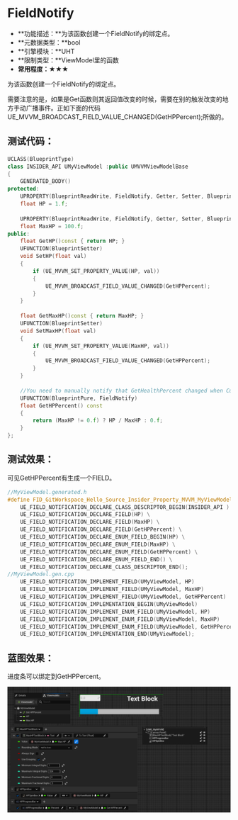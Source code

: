# FieldNotify

- **功能描述：**为该函数创建一个FieldNotify的绑定点。
- **元数据类型：**bool
- **引擎模块：**UHT
- **限制类型：**ViewModel里的函数
- **常用程度：**★★★

为该函数创建一个FieldNotify的绑定点。

需要注意的是，如果是Get函数则其返回值改变的时候，需要在别的触发改变的地方手动广播事件。正如下面的代码UE_MVVM_BROADCAST_FIELD_VALUE_CHANGED(GetHPPercent);所做的。

## 测试代码：

```cpp
UCLASS(BlueprintType)
class INSIDER_API UMyViewModel :public UMVVMViewModelBase
{
	GENERATED_BODY()
protected:
	UPROPERTY(BlueprintReadWrite, FieldNotify, Getter, Setter, BlueprintSetter = SetHP)
	float HP = 1.f;

	UPROPERTY(BlueprintReadWrite, FieldNotify, Getter, Setter, BlueprintSetter = SetMaxHP)
	float MaxHP = 100.f;
public:
	float GetHP()const { return HP; }
	UFUNCTION(BlueprintSetter)
	void SetHP(float val)
	{
		if (UE_MVVM_SET_PROPERTY_VALUE(HP, val))
		{
			UE_MVVM_BROADCAST_FIELD_VALUE_CHANGED(GetHPPercent);
		}
	}

	float GetMaxHP()const { return MaxHP; }
	UFUNCTION(BlueprintSetter)
	void SetMaxHP(float val)
	{
		if (UE_MVVM_SET_PROPERTY_VALUE(MaxHP, val))
		{
			UE_MVVM_BROADCAST_FIELD_VALUE_CHANGED(GetHPPercent);
		}
	}

	//You need to manually notify that GetHealthPercent changed when CurrentHealth or MaxHealth changed.
	UFUNCTION(BlueprintPure, FieldNotify)
	float GetHPPercent() const
	{
		return (MaxHP != 0.f) ? HP / MaxHP : 0.f;
	}
};

```

## 测试效果：

可见GetHPPercent有生成一个FIELD。

```cpp
//MyViewModel.generated.h
#define FID_GitWorkspace_Hello_Source_Insider_Property_MVVM_MyViewModel_h_12_FIELDNOTIFY \
	UE_FIELD_NOTIFICATION_DECLARE_CLASS_DESCRIPTOR_BEGIN(INSIDER_API ) \
	UE_FIELD_NOTIFICATION_DECLARE_FIELD(HP) \
	UE_FIELD_NOTIFICATION_DECLARE_FIELD(MaxHP) \
	UE_FIELD_NOTIFICATION_DECLARE_FIELD(GetHPPercent) \
	UE_FIELD_NOTIFICATION_DECLARE_ENUM_FIELD_BEGIN(HP) \
	UE_FIELD_NOTIFICATION_DECLARE_ENUM_FIELD(MaxHP) \
	UE_FIELD_NOTIFICATION_DECLARE_ENUM_FIELD(GetHPPercent) \
	UE_FIELD_NOTIFICATION_DECLARE_ENUM_FIELD_END() \
	UE_FIELD_NOTIFICATION_DECLARE_CLASS_DESCRIPTOR_END();
//MyViewModel.gen.cpp
	UE_FIELD_NOTIFICATION_IMPLEMENT_FIELD(UMyViewModel, HP)
	UE_FIELD_NOTIFICATION_IMPLEMENT_FIELD(UMyViewModel, MaxHP)
	UE_FIELD_NOTIFICATION_IMPLEMENT_FIELD(UMyViewModel, GetHPPercent)
	UE_FIELD_NOTIFICATION_IMPLEMENTATION_BEGIN(UMyViewModel)
	UE_FIELD_NOTIFICATION_IMPLEMENT_ENUM_FIELD(UMyViewModel, HP)
	UE_FIELD_NOTIFICATION_IMPLEMENT_ENUM_FIELD(UMyViewModel, MaxHP)
	UE_FIELD_NOTIFICATION_IMPLEMENT_ENUM_FIELD(UMyViewModel, GetHPPercent)
	UE_FIELD_NOTIFICATION_IMPLEMENTATION_END(UMyViewModel);
```

## 蓝图效果：

进度条可以绑定到GetHPPercent。

![Untitled](Untitled.png)